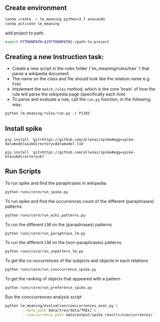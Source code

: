 

## Create environment
```sh
conda create -n lm_meaning python=3.7 anaconda
conda activate lm_meaning
```
add project to path:
```sh
export PYTHONPATH=${PYTHONPATH}:/path-to-project
```


## Creating a new Instruction task:

* Create a new script in the rules folder (`lm_meaning/rules/trex``) that parse a wikipedia document
* The name on the class and file should look like the relation name e.g. `P103`
* Implement the `match_rules` method, which is the core 'brain' of how the
 rule will parse the wikipedia page (specifically each line)
* To parse and evaluate a rule, call the `run.py` function, in the following way:
```py
python lm_meaning/rules/run.py -r P1303
```

## Install spike
`pip install 'git+https://github.com/allenai/spike#egg=spike-datamodel&subdirectory=datamodel-lib'`

`pip install 'git+https://github.com/allenai/spike#egg=spike-bl&subdirectory=bl'`


## Run Scripts

To run spike and find the paraphrases in wikipedia:
```sh
python runs/core/run_spike.py
```

To run spike and find the occurrences count of the different (paraphrases) patterns
```sh
python runs/core/run_wiki_patterns.py
```

To run the different LM on the (paraphrases) patterns
```sh
python runs/core/run_paraphrase_lm.py
```

To run the different LM on the (non-paraphrases) patterns
```sh
python runs/core/run_unpattern_lm.py
```

To get the co-occurrences of the subjects and objects in each relations
```sh
python runs/core/run_cooccurrence_spike.py
```

To get the ranking of objects that appeared with a pattern
```sh
python runs/core/run_preference_spike.py
```


Run the cooccurrences analysis script
```sh
python lm_meaning/evaluation/cooccurrences_eval.py \
        --data_path data/trex/data/TREx/ \
        --cooccurrence_path data/output/spike_results/cooccurrences/
```